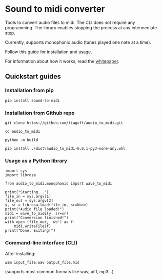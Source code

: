 # Sound to midi converter

Tools to convert audio files to midi. The CLI does not require any programming. The library enables stopping the process at any intermediate step.

Currently, supports monophonic audio (tunes played one note at a time).

Follow this guide for installation and usage.

For information about how it works, read the [whitepaper](monophonic_audio_to_midi.md).

## Quickstart guides

### Installation from pip

`pip install sound-to-midi`

### Installation from Github repo

`git clone https://github.com/tiagoft/audio_to_midi.git`

`cd audio_to_midi`

`python -m build`

`pip install .\dist\audio_to_midi-0.0.1-py3-none-any.whl`

### Usage as a Python library


    import sys
    import librosa

    from audio_to_midi.monophonic import wave_to_midi

    print("Starting...")
    file_in = sys.argv[1]
    file_out = sys.argv[2]
    y, sr = librosa.load(file_in, sr=None)
    print("Audio file loaded!")
    midi = wave_to_midi(y, sr=sr)
    print("Conversion finished!")
    with open (file_out, 'wb') as f:
        midi.writeFile(f)
    print("Done. Exiting!")


### Command-line interface (CLI)

After installing:

`w2m input_file.wav output_file.mid`

(supports most common formats like wav, aiff, mp3...)





